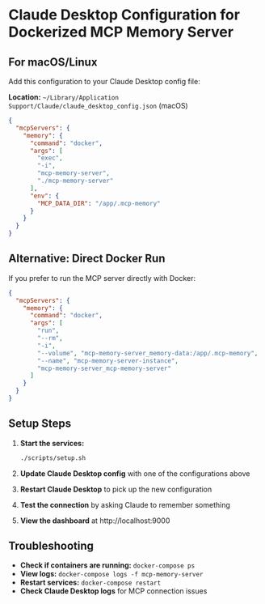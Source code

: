 # Claude Desktop Configuration for Dockerized MCP Memory Server

## For macOS/Linux

Add this configuration to your Claude Desktop config file:

**Location:** `~/Library/Application Support/Claude/claude_desktop_config.json` (macOS)

```json
{
  "mcpServers": {
    "memory": {
      "command": "docker",
      "args": [
        "exec", 
        "-i", 
        "mcp-memory-server", 
        "./mcp-memory-server"
      ],
      "env": {
        "MCP_DATA_DIR": "/app/.mcp-memory"
      }
    }
  }
}
```

## Alternative: Direct Docker Run

If you prefer to run the MCP server directly with Docker:

```json
{
  "mcpServers": {
    "memory": {
      "command": "docker",
      "args": [
        "run",
        "--rm",
        "-i",
        "--volume", "mcp-memory-server_memory-data:/app/.mcp-memory",
        "--name", "mcp-memory-server-instance",
        "mcp-memory-server_mcp-memory-server"
      ]
    }
  }
}
```

## Setup Steps

1. **Start the services:**
   ```bash
   ./scripts/setup.sh
   ```

2. **Update Claude Desktop config** with one of the configurations above

3. **Restart Claude Desktop** to pick up the new configuration

4. **Test the connection** by asking Claude to remember something

5. **View the dashboard** at http://localhost:9000

## Troubleshooting

- **Check if containers are running:** `docker-compose ps`
- **View logs:** `docker-compose logs -f mcp-memory-server`
- **Restart services:** `docker-compose restart`
- **Check Claude Desktop logs** for MCP connection issues